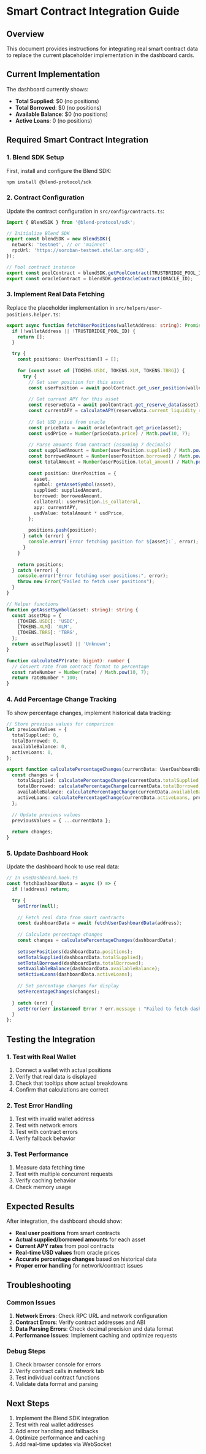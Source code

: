 # Smart Contract Integration Guide

## Overview

This document provides instructions for integrating real smart contract data to replace the current placeholder implementation in the dashboard cards.

## Current Implementation

The dashboard currently shows:
- **Total Supplied**: $0 (no positions)
- **Total Borrowed**: $0 (no positions)  
- **Available Balance**: $0 (no positions)
- **Active Loans**: 0 (no positions)

## Required Smart Contract Integration

### 1. Blend SDK Setup

First, install and configure the Blend SDK:

```bash
npm install @blend-protocol/sdk
```

### 2. Contract Configuration

Update the contract configuration in `src/config/contracts.ts`:

```typescript
import { BlendSDK } from '@blend-protocol/sdk';

// Initialize Blend SDK
export const blendSDK = new BlendSDK({
  network: 'testnet', // or 'mainnet'
  rpcUrl: 'https://soroban-testnet.stellar.org:443',
});

// Pool contract instance
export const poolContract = blendSDK.getPoolContract(TRUSTBRIDGE_POOL_ID);
export const oracleContract = blendSDK.getOracleContract(ORACLE_ID);
```

### 3. Implement Real Data Fetching

Replace the placeholder implementation in `src/helpers/user-positions.helper.ts`:

```typescript
export async function fetchUserPositions(walletAddress: string): Promise<UserPosition[]> {
  if (!walletAddress || !TRUSTBRIDGE_POOL_ID) {
    return [];
  }

  try {
    const positions: UserPosition[] = [];
    
    for (const asset of [TOKENS.USDC, TOKENS.XLM, TOKENS.TBRG]) {
      try {
        // Get user position for this asset
        const userPosition = await poolContract.get_user_position(walletAddress, asset);
        
        // Get current APY for this asset
        const reserveData = await poolContract.get_reserve_data(asset);
        const currentAPY = calculateAPY(reserveData.current_liquidity_rate);
        
        // Get USD price from oracle
        const priceData = await oracleContract.get_price(asset);
        const usdPrice = Number(priceData.price) / Math.pow(10, 7);
        
        // Parse amounts from contract (assuming 7 decimals)
        const suppliedAmount = Number(userPosition.supplied) / Math.pow(10, 7);
        const borrowedAmount = Number(userPosition.borrowed) / Math.pow(10, 7);
        const totalAmount = Number(userPosition.total_amount) / Math.pow(10, 7);
        
        const position: UserPosition = {
          asset,
          symbol: getAssetSymbol(asset),
          supplied: suppliedAmount,
          borrowed: borrowedAmount,
          collateral: userPosition.is_collateral,
          apy: currentAPY,
          usdValue: totalAmount * usdPrice,
        };
        
        positions.push(position);
      } catch (error) {
        console.error(`Error fetching position for ${asset}:`, error);
      }
    }
    
    return positions;
  } catch (error) {
    console.error("Error fetching user positions:", error);
    throw new Error("Failed to fetch user positions");
  }
}

// Helper functions
function getAssetSymbol(asset: string): string {
  const assetMap = {
    [TOKENS.USDC]: 'USDC',
    [TOKENS.XLM]: 'XLM',
    [TOKENS.TBRG]: 'TBRG',
  };
  return assetMap[asset] || 'Unknown';
}

function calculateAPY(rate: bigint): number {
  // Convert rate from contract format to percentage
  const rateNumber = Number(rate) / Math.pow(10, 7);
  return rateNumber * 100;
}
```

### 4. Add Percentage Change Tracking

To show percentage changes, implement historical data tracking:

```typescript
// Store previous values for comparison
let previousValues = {
  totalSupplied: 0,
  totalBorrowed: 0,
  availableBalance: 0,
  activeLoans: 0,
};

export function calculatePercentageChanges(currentData: UserDashboardData) {
  const changes = {
    totalSupplied: calculatePercentageChange(currentData.totalSupplied, previousValues.totalSupplied),
    totalBorrowed: calculatePercentageChange(currentData.totalBorrowed, previousValues.totalBorrowed),
    availableBalance: calculatePercentageChange(currentData.availableBalance, previousValues.availableBalance),
    activeLoans: calculatePercentageChange(currentData.activeLoans, previousValues.activeLoans),
  };
  
  // Update previous values
  previousValues = { ...currentData };
  
  return changes;
}
```

### 5. Update Dashboard Hook

Update the dashboard hook to use real data:

```typescript
// In useDashboard.hook.ts
const fetchDashboardData = async () => {
  if (!address) return;

  try {
    setError(null);
    
    // Fetch real data from smart contracts
    const dashboardData = await fetchUserDashboardData(address);
    
    // Calculate percentage changes
    const changes = calculatePercentageChanges(dashboardData);
    
    setUserPositions(dashboardData.positions);
    setTotalSupplied(dashboardData.totalSupplied);
    setTotalBorrowed(dashboardData.totalBorrowed);
    setAvailableBalance(dashboardData.availableBalance);
    setActiveLoans(dashboardData.activeLoans);
    
    // Set percentage changes for display
    setPercentageChanges(changes);
    
  } catch (err) {
    setError(err instanceof Error ? err.message : "Failed to fetch dashboard data");
  }
};
```

## Testing the Integration

### 1. Test with Real Wallet

1. Connect a wallet with actual positions
2. Verify that real data is displayed
3. Check that tooltips show actual breakdowns
4. Confirm that calculations are correct

### 2. Test Error Handling

1. Test with invalid wallet address
2. Test with network errors
3. Test with contract errors
4. Verify fallback behavior

### 3. Test Performance

1. Measure data fetching time
2. Test with multiple concurrent requests
3. Verify caching behavior
4. Check memory usage

## Expected Results

After integration, the dashboard should show:

- **Real user positions** from smart contracts
- **Actual supplied/borrowed amounts** for each asset
- **Current APY rates** from pool contracts
- **Real-time USD values** from oracle prices
- **Accurate percentage changes** based on historical data
- **Proper error handling** for network/contract issues

## Troubleshooting

### Common Issues

1. **Network Errors**: Check RPC URL and network configuration
2. **Contract Errors**: Verify contract addresses and ABI
3. **Data Parsing Errors**: Check decimal precision and data format
4. **Performance Issues**: Implement caching and optimize requests

### Debug Steps

1. Check browser console for errors
2. Verify contract calls in network tab
3. Test individual contract functions
4. Validate data format and parsing

## Next Steps

1. Implement the Blend SDK integration
2. Test with real wallet addresses
3. Add error handling and fallbacks
4. Optimize performance and caching
5. Add real-time updates via WebSocket 